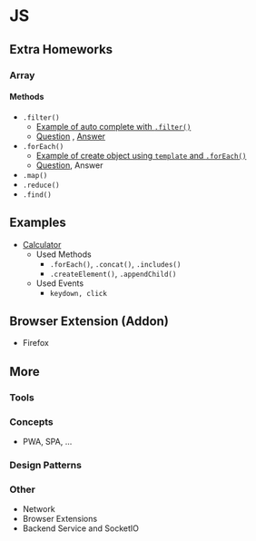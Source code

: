 # JS
## Extra Homeworks
### Array
#### Methods
- `.filter()`
    - [Example of auto complete with `.filter()`](concepts/array/js-array-filter-example.html) 
    - [Question](concepts/array/js-array-filter-question.html) , [Answer](concepts/array/js-array-filter-answer.html)
- `.forEach()`
    - [Example of create object using `template` and `.forEach()`](concepts/array/js-array-foreach-example.html)
    - [Question](concepts/array/js-array-foreach-question.html), Answer
- `.map()`
- `.reduce()`
- `.find()`



## Examples
- [Calculator](concepts/array/js-example-calculator.html)
    - Used Methods
        - `.forEach()`, `.concat()`, `.includes()`
        - `.createElement()`, `.appendChild()`
    - Used Events
        - `keydown, click`

## Browser Extension (Addon)
- Firefox


## More
### Tools
### Concepts
- PWA, SPA, ...
### Design Patterns
### Other
- Network
- Browser Extensions
- Backend Service and SocketIO